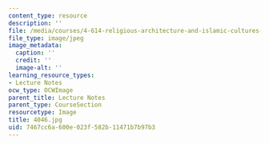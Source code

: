 ```yaml
---
content_type: resource
description: ''
file: /media/courses/4-614-religious-architecture-and-islamic-cultures-fall-2002/7467cc6a600e023f582b11471b7b97b3_4046.jpg
file_type: image/jpeg
image_metadata:
  caption: ''
  credit: ''
  image-alt: ''
learning_resource_types:
- Lecture Notes
ocw_type: OCWImage
parent_title: Lecture Notes
parent_type: CourseSection
resourcetype: Image
title: 4046.jpg
uid: 7467cc6a-600e-023f-582b-11471b7b97b3
---
```

